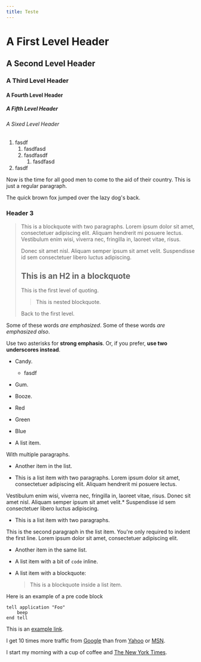 ```yaml
---
title: Teste
---
```


# A First Level Header

## A Second Level Header

### A Third Level Header

#### A Fourth Level Header

##### A Fifth Level Header

###### A Sixed Level Header

1. fasdf
   1. fasdfasd
   2. fasdfasdf
      1. fasdfasd
2. fasdf

Now is the time for all good men to come to
the aid of their country. This is just a
regular paragraph.

The quick brown fox jumped over the lazy
dog's back.

### Header 3

> This is a blockquote with two paragraphs. Lorem ipsum dolor sit amet,
> consectetuer adipiscing elit. Aliquam hendrerit mi posuere lectus.
> Vestibulum enim wisi, viverra nec, fringilla in, laoreet vitae, risus.
>
> Donec sit amet nisl. Aliquam semper ipsum sit amet velit. Suspendisse
> id sem consectetuer libero luctus adipiscing.
>
> ## This is an H2 in a blockquote
>
> This is the first level of quoting.
>
> > This is nested blockquote.
>
> Back to the first level.

Some of these words _are emphasized_.
Some of these words _are emphasized also_.

Use two asterisks for **strong emphasis**.
Or, if you prefer, **use two underscores instead**.

- Candy.
  - fasdf
- Gum.
- Booze.
- Red
- Green
- Blue

- A list item.

With multiple paragraphs.

- Another item in the list.

- This is a list item with two paragraphs. Lorem ipsum dolor
  sit amet, consectetuer adipiscing elit. Aliquam hendrerit
  mi posuere lectus.

Vestibulum enim wisi, viverra nec, fringilla in, laoreet
vitae, risus. Donec sit amet nisl. Aliquam semper ipsum
sit amet velit.\* Suspendisse id sem consectetuer libero luctus adipiscing.

- This is a list item with two paragraphs.

This is the second paragraph in the list item. You're
only required to indent the first line. Lorem ipsum dolor
sit amet, consectetuer adipiscing elit.

- Another item in the same list.

- A list item with a bit of `code` inline.

- A list item with a blockquote:

  > This is a blockquote
  > inside a list item.

Here is an example of a pre code block

    tell application "Foo"
        beep
    end tell

This is an [example link](http://example.com/).

I get 10 times more traffic from [Google](http://google.com/ 'Google') than from
[Yahoo](http://search.yahoo.com/ 'Yahoo Search') or [MSN](http://search.msn.com/ 'MSN Search').

I start my morning with a cup of coffee and
[The New York Times](http://www.nytimes.com/).
